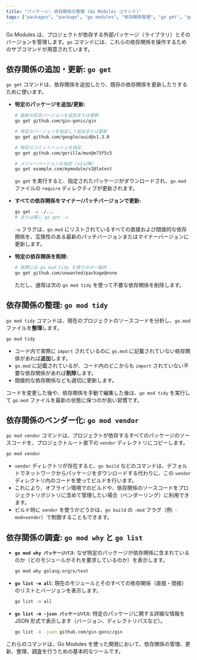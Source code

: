 ```yaml
---
title: "パッケージ: 依存関係の管理 (Go Modules コマンド)"
tags: ["packages", "package", "go modules", "依存関係管理", "go get", "go mod tidy", "go mod vendor", "go mod why", "go list"]
---
```


Go Modules は、プロジェクトが依存する外部パッケージ（ライブラリ）とそのバージョンを管理します。`go` コマンドには、これらの依存関係を操作するためのサブコマンドが用意されています。

## 依存関係の追加・更新: `go get`

`go get` コマンドは、依存関係を追加したり、既存の依存関係を更新したりするために使います。

*   **特定のパッケージを追加/更新:**
    ```bash
    # 最新の安定バージョンを追加または更新
    go get github.com/gin-gonic/gin

    # 特定のバージョンを指定して追加または更新
    go get github.com/google/uuid@v1.3.0

    # 特定のコミットハッシュを指定
    go get github.com/gorilla/mux@e73f5c5

    # メジャーバージョンを指定 (v2以降)
    go get example.com/mymodule/v2@latest
    ```
    `go get` を実行すると、指定されたパッケージがダウンロードされ、`go.mod` ファイルの `require` ディレクティブが更新されます。

*   **すべての依存関係をマイナー/パッチバージョンで更新:**
    ```bash
    go get -u ./...
    # または単に go get -u
    ```
    `-u` フラグは、`go.mod` にリストされているすべての直接および間接的な依存関係を、互換性のある最新のパッチバージョンまたはマイナーバージョンに更新します。

*   **特定の依存関係を削除:**
    ```bash
    # 実際には go mod tidy を使うのが一般的
    go get github.com/unwanted/package@none
    ```
    ただし、通常は次の `go mod tidy` を使って不要な依存関係を削除します。

## 依存関係の整理: `go mod tidy`

`go mod tidy` コマンドは、現在のプロジェクトのソースコードを分析し、`go.mod` ファイルを**整理**します。

```bash
go mod tidy
```

*   コード内で実際に `import` されているのに `go.mod` に記載されていない依存関係があれば**追加**します。
*   `go.mod` に記載されているが、コード内のどこからも `import` されていない不要な依存関係があれば**削除**します。
*   間接的な依存関係なども適切に更新します。

コードを変更した後や、依存関係を手動で編集した後は、`go mod tidy` を実行して `go.mod` ファイルを最新の状態に保つのが良い習慣です。

## 依存関係のベンダー化: `go mod vendor`

`go mod vendor` コマンドは、プロジェクトが依存するすべてのパッケージのソースコードを、プロジェクトルート直下の `vendor` ディレクトリにコピーします。

```bash
go mod vendor
```

*   `vendor` ディレクトリが存在すると、`go build` などのコマンドは、デフォルトでネットワークからパッケージをダウンロードする代わりに、この `vendor` ディレクトリ内のコードを使ってビルドを行います。
*   これにより、オフライン環境でのビルドや、依存関係のソースコードをプロジェクトリポジトリに含めて管理したい場合（ベンダーリング）に利用できます。
*   ビルド時に `vendor` を使うかどうかは、`go build` の `-mod` フラグ（例: `-mod=vendor`）で制御することもできます。

## 依存関係の調査: `go mod why` と `go list`

*   **`go mod why パッケージパス`**: なぜ特定のパッケージが依存関係に含まれているのか（どのモジュールがそれを要求しているのか）を表示します。
    ```bash
    go mod why golang.org/x/text
    ```

*   **`go list -m all`**: 現在のモジュールとそのすべての依存関係（直接・間接）のリストとバージョンを表示します。
    ```bash
    go list -m all
    ```

*   **`go list -m -json パッケージパス`**: 特定のパッケージに関する詳細な情報を JSON 形式で表示します（バージョン、ディレクトリパスなど）。
    ```bash
    go list -m -json github.com/gin-gonic/gin
    ```

これらのコマンドは、Go Modules を使った開発において、依存関係の管理、更新、整理、調査を行うための基本的なツールです。